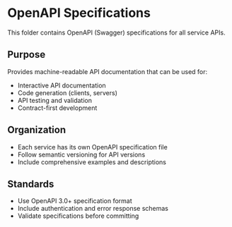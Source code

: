 # OpenAPI Specifications

This folder contains OpenAPI (Swagger) specifications for all service APIs.

## Purpose
Provides machine-readable API documentation that can be used for:
- Interactive API documentation
- Code generation (clients, servers)
- API testing and validation
- Contract-first development

## Organization
- Each service has its own OpenAPI specification file
- Follow semantic versioning for API versions
- Include comprehensive examples and descriptions

## Standards
- Use OpenAPI 3.0+ specification format
- Include authentication and error response schemas
- Validate specifications before committing
